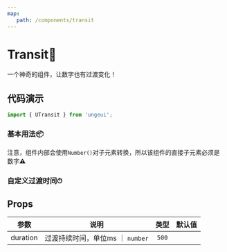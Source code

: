 ```yaml
---
map:
   path: /components/transit
---
```


# Transit🔢

一个神奇的组件，让数字也有过渡变化！

## 代码演示

```js
import { UTransit } from 'ungeui';
```

### 基本用法📦️

注意，组件内部会使用`Number()`对子元素转换，所以该组件的直接子元素必须是数字⚠️

<demo src="./demo/base.vue"
 language="vue"
 title="📦️基本用法"
 desc="包裹的数字值变化时，数字大小会自动过渡">
</demo>

### 自定义过渡时间⏱

<demo src="./demo/delay.vue"
 language="vue"
 title="⏱基本用法"
 desc="设置过渡时间为2秒，默认为0.5s">
</demo>

## Props

| 参数  |   说明   |   类型    |   默认值    |
| :---: | :------: | :-------: | :---------: |
| duration | 过渡持续时间，单位ms ｜ `number` |  `500`|
